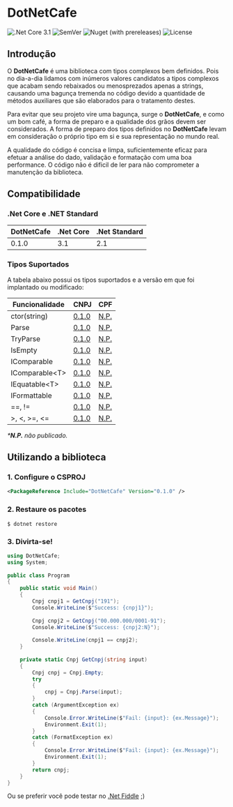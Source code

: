 # DotNetCafe 

![.Net Core 3.1](https://github.com/DotNetCafe/DotNetCafe/workflows/.Net%20Core%203.1/badge.svg)
![SemVer](https://img.shields.io/github/v/tag/DotNetCafe/DotNetCafe?label=SemVer&sort=semver)
![Nuget (with prereleases)](https://img.shields.io/nuget/vpre/DotNetCafe?label=NuGet)
![License](https://img.shields.io/github/license/DotNetCafe/DotNetCafe?label=License)

## Introdução

O **DotNetCafe** é uma biblioteca com tipos complexos bem definidos. Pois no dia-a-dia lidamos com inúmeros valores candidatos a tipos complexos que acabam sendo rebaixados ou menosprezados apenas a strings, causando uma bagunça tremenda no código devido a quantidade de métodos auxiliares que são elaborados para o tratamento destes.

Para evitar que seu projeto vire uma bagunça, surge o **DotNetCafe**, e como um bom café, a forma de preparo e a qualidade dos grãos devem ser considerados. A forma de preparo dos tipos definidos no **DotNetCafe** levam em consideração o próprio tipo em si e sua representação no mundo real.

A qualidade do código é concisa e limpa, suficientemente eficaz para efetuar a análise do dado, validação e formatação com uma boa performance. O código não é dificil de ler para não comprometer a manutenção da biblioteca.

## Compatibilidade

### .Net Core e .NET Standard
DotNetCafe | .Net Core | .Net Standard
---------- | --------- | -------------
0.1.0      | 3.1       | 2.1          

### Tipos Suportados

A tabela abaixo possui os tipos suportados e a versão em que foi implantado ou modificado:

Funcionalidade    | CNPJ    | CPF
----------------- | ------- | ------
ctor(string)      | [0.1.0] | [N.P.]
Parse             | [0.1.0] | [N.P.]
TryParse          | [0.1.0] | [N.P.]
IsEmpty           | [0.1.0] | [N.P.]
IComparable       | [0.1.0] | [N.P.]
IComparable\<T>   | [0.1.0] | [N.P.]
IEquatable\<T>    | [0.1.0] | [N.P.]
IFormattable      | [0.1.0] | [N.P.]
==, !=            | [0.1.0] | [N.P.]
\>, <, >=, <=     | [0.1.0] | [N.P.]

*\***N.P.** não publicado.*

## Utilizando a biblioteca

### 1. Configure o CSPROJ

```xml
<PackageReference Include="DotNetCafe" Version="0.1.0" />
```

### 2. Restaure os pacotes

```shell
$ dotnet restore
```

### 3. Divirta-se!

```csharp
using DotNetCafe;
using System;
					
public class Program
{
	public static void Main()
	{
		Cnpj cnpj1 = GetCnpj("191");
		Console.WriteLine($"Success: {cnpj1}");
		
		Cnpj cnpj2 = GetCnpj("00.000.000/0001-91");
		Console.WriteLine($"Success: {cnpj2:N}");
		
		Console.WriteLine(cnpj1 == cnpj2);
	}
	
	private static Cnpj GetCnpj(string input)
	{
		Cnpj cnpj = Cnpj.Empty;	
		try
		{
			cnpj = Cnpj.Parse(input);
		}
		catch (ArgumentException ex)
		{
			Console.Error.WriteLine($"Fail: {input}: {ex.Message}");
			Environment.Exit(1);
		}
		catch (FormatException ex)
		{
			Console.Error.WriteLine($"Fail: {input}: {ex.Message}");
			Environment.Exit(1);
		}
		return cnpj;
	}
}
```

Ou se preferir você pode testar no [.Net Fiddle](https://dotnetfiddle.net/gOFTHr) ;)

[N.P.]: https://github.com/DotNetCafe/DotNetCafe/tree/master/
[0.1.0]: https://github.com/DotNetCafe/DotNetCafe/tree/v0.1.0/

